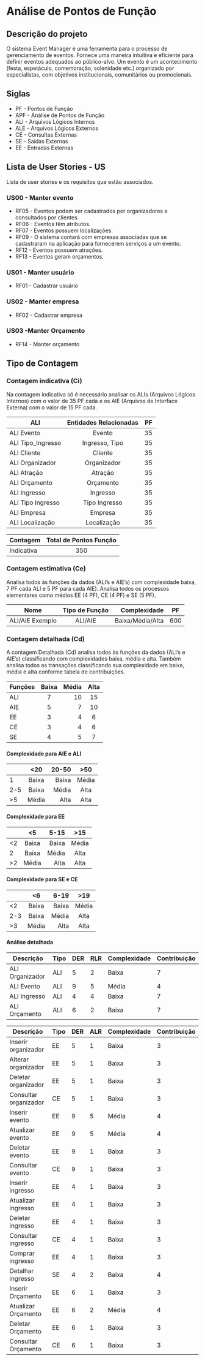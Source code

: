 # Análise de Pontos de Função

## Descrição do projeto
O sistema Event Manager é uma ferramenta para o processo de gerenciamento de eventos. Fornece uma maneira intuitiva e eficiente para definir eventos adequados ao público-alvo. Um evento é um acontecimento (festa, espetáculo, comemoração, solenidade etc.) organizado por especialistas, com objetivos institucionais, comunitários ou promocionais.

## Siglas
*  PF - Pontos de Função
*	 APF - Análise de Pontos de Função
*	 ALI - Arquivos Lógicos Internos
*	 ALE - Arquivos Lógicos Externos
*	 CE -  Consultas Externas
*	 SE -  Saídas Externas
*	 EE -  Entradas Externas

## Lista de User Stories - US
Lista de user stories e os requisitos que estão associados.

### US00 - Manter evento
* RF05 - Eventos podem ser cadastrados por organizadores e consultados por clientes.
* RF06 - Eventos têm atributos.
* RF07 - Eventos possuem localizações.
* RF09 - O sistema contará com empresas associadas que se cadastraram na aplicação para fornecerem serviços a um evento.
* RF12 - Eventos possuem atrações.
* RF13 - Eventos geram orçamentos.

### US01 - Manter usuário
* RF01 - Cadastrar usuário

### US02 - Manter empresa
* RF02 - Cadastrar empresa

### US03 -Manter Orçamento
* RF14 - Manter orçamento

## Tipo de Contagem

### Contagem indicativa (Ci)
Na contagem indicativa só é necessário analisar os ALIs (Arquivos Lógicos Internos) com o valor de 35 PF cada e os AIE (Arquivos de Interface Externa) com o valor de 15 PF cada.

| ALI               | Entidades Relacionadas |   PF |
| ----------------- | :--------------------: | ---: |
| ALI Evento        |         Evento         |   35 |
| ALI Tipo_Ingresso |     Ingresso, Tipo     |   35 |
| ALI Cliente       |        Cliente         |   35 |
| ALI Organizador   |      Organizador       |   35 |
| ALI Atração       |        Atração         |   35 |
| ALI Orçamento     |       Orçamento        |   35 |
| ALI Ingresso      |        Ingresso        |   35 |
| ALI Tipo Ingresso |     Tipo Ingresso      |   35 |
| ALI Empresa       |        Empresa         |   35 |
| ALI Localização   |      Localização       |   35 |

| Contagem   | Total de Pontos Função |
| ---------- | :--------------------: |
| Indicativa |          350           |

### Contagem estimativa (Ce)
Analisa todos às funções da dados (ALI’s e AIE’s) com complexidade baixa, 7 PF cada ALI e 5 PF para cada AIE).
	Analisa todos os processos elementares como médios EE (4 PF), CE (4 PF) e SE (5 PF). 


| Nome            | Tipo de Função |     Complexidade |  PF   |
| --------------- | :------------: | ---------------: | :---: |
| ALI/AIE Exemplo |    ALI/AIE     | Baixa/Média/Alta |  600  |


### Contagem detalhada (Cd)
A contagem Detalhada (Cd) analisa todos às funções da dados (ALI’s e AIE’s) classificando com complexidades baixa, média e alta. Também analisa todos as transações classificando sua complexidade em baixa, média e alta conforme tabela de contribuições. 

| Funções | Baixa | Média | Alta  |
| ------- | :---: | ----: | :---: |
| ALI     |   7   |    10 |  15   |
| AIE     |   5   |     7 |  10   |
| EE      |   3   |     4 |   6   |
| CE      |   3   |     4 |   6   |
| SE      |   4   |     5 |   7   |

#### Complexidade para AIE e ALI
|     |  <20  | 20-50 |  >50  |
| --- | :---: | ----: | :---: |
| 1   | Baixa | Baixa | Média |
| 2-5 | Baixa | Média | Alta  |
| >5  | Média |  Alta | Alta  |

#### Complexidade para EE
|     |  <5   |  5-15 |  >15  |
| --- | :---: | ----: | :---: |
| <2  | Baixa | Baixa | Média |
| 2   | Baixa | Média | Alta  |
| >2  | Média |  Alta | Alta  |

#### Complexidade para SE e CE
|     |  <6   |  6-19 |  >19  |
| --- | :---: | ----: | :---: |
| <2  | Baixa | Baixa | Média |
| 2-3 | Baixa | Média | Alta  |
| >3  | Média |  Alta | Alta  |

#### Análise detalhada

| Descrição       | Tipo | DER | RLR | Complexidade | Contribuição |
| --------------- | ---- | --- | --- | ------------ | ------------ |
| ALI Organizador | ALI  | 5   | 2   | Baixa        | 7            |
| ALI Evento      | ALI  | 9   | 5   | Média        | 4            |
| ALI Ingresso    | ALI  | 4   | 4   | Baixa        | 7            |
|	ALI Orçamento		|	ALI	|	6	|	2	|	Baixa		|	7		|


| Descrição             | Tipo | DER | ALR | Complexidade | Contribuição |
| --------------------- | ---- | --- | --- | ------------ | ------------ |
| Inserir organizador   | EE   | 5   | 1   | Baixa        | 3            |
| Alterar organizador   | EE   | 5   | 1   | Baixa        | 3            |
| Deletar organizador   | EE   | 5   | 1   | Baixa        | 3            |
| Consultar organizador | CE   | 5   | 1   | Baixa        | 3            |
| Inserir evento        | EE   | 9   | 5   | Média        | 4            |
| Atualizar evento      | EE   | 9   | 5   | Média        | 4            |
| Deletar evento        | EE   | 9   | 1   | Baixa        | 3            |
| Consultar evento      | CE   | 9   | 1   | Baixa        | 3            |
| Inserir ingresso      | EE   | 4   | 1   | Baixa        | 3            |
| Atualizar ingresso    | EE   | 4   | 1   | Baixa        | 3            |
| Deletar ingresso      | EE   | 4   | 1   | Baixa        | 3            |
| Consultar ingresso    | CE   | 4   | 1   | Baixa        | 3            |
| Comprar ingresso      | EE   | 4   | 1   | Baixa        | 3            |
| Detalhar ingresso     | SE   | 4   | 2   | Baixa        | 4            |
|	Inserir Orçamento	|	EE	|	 6	|	1	|	Baixa		|	    3		|
|	Atualizar Orçamento 	|	EE	|	 6	|	2	|	Média		|	    4		|
|	Deletar Orçamento	|	EE	|	 6	|	1	|	Baixa		|	    3		|
|	Consultar Orçamento	|	CE	|	 6	|	1	|	Baixa		|	    3		|
